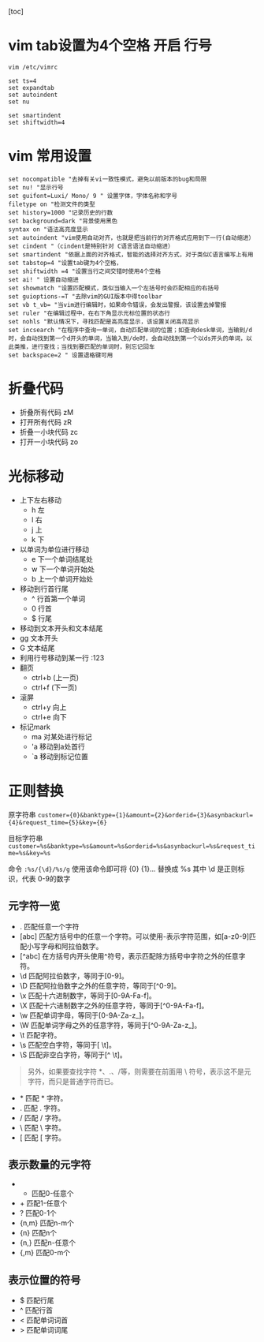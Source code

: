 [toc]
#       vim tab设置为4个空格 开启 行号    

```
vim /etc/vimrc

set ts=4
set expandtab
set autoindent
set nu

set smartindent
set shiftwidth=4
```

# vim 常用设置

```
set nocompatible "去掉有关vi一致性模式，避免以前版本的bug和局限
set nu! "显示行号
set guifont=Luxi/ Mono/ 9 " 设置字体，字体名称和字号
filetype on "检测文件的类型
set history=1000 "记录历史的行数
set background=dark "背景使用黑色
syntax on "语法高亮度显示
set autoindent "vim使用自动对齐，也就是把当前行的对齐格式应用到下一行(自动缩进）
set cindent "（cindent是特别针对 C语言语法自动缩进）
set smartindent "依据上面的对齐格式，智能的选择对齐方式，对于类似C语言编写上有用
set tabstop=4 "设置tab键为4个空格，
set shiftwidth =4 "设置当行之间交错时使用4个空格
set ai! " 设置自动缩进
set showmatch "设置匹配模式，类似当输入一个左括号时会匹配相应的右括号
set guioptions-=T "去除vim的GUI版本中得toolbar
set vb t_vb= "当vim进行编辑时，如果命令错误，会发出警报，该设置去掉警报
set ruler "在编辑过程中，在右下角显示光标位置的状态行
set nohls "默认情况下，寻找匹配是高亮度显示，该设置关闭高亮显示
set incsearch "在程序中查询一单词，自动匹配单词的位置；如查询desk单词，当输到/d时，会自动找到第一个d开头的单词，当输入到/de时，会自动找到第一个以ds开头的单词，以此类推，进行查找；当找到要匹配的单词时，别忘记回车
set backspace=2 " 设置退格键可用
```



# 折叠代码

- 折叠所有代码 zM
- 打开所有代码 zR
- 折叠一小块代码 zc
- 打开一小块代码 zo

# 光标移动

- 上下左右移动
  - h 左
  - l 右
  - j 上
  - k 下
- 以单词为单位进行移动
  - e 下一个单词结尾处
  - w 下一个单词开始处
  - b 上一个单词开始处
- 移动到行首行尾
  - ^ 行首第一个单词
  - 0 行首
  - $ 行尾
 - 移动到文本开头和文本结尾
  - gg 文本开头
  - G 文本结尾
- 利用行号移动到某一行 :123
- 翻页
  - ctrl+b (上一页)
  - ctrl+f (下一页)
- 滚屏
  - ctrl+y 向上
  - ctrl+e 向下
- 标记mark
  - ma 对某处进行标记
  - 'a 移动到a处首行
  - `a 移动到标记位置 

# 正则替换

原字符串 `customer={0}&banktype={1}&amount={2}&orderid={3}&asynbackurl={4}&request_time={5}&key={6}`

目标字符串 `customer=%s&banktype=%s&amount=%s&orderid=%s&asynbackurl=%s&request_time=%s&key=%s`

命令 `:%s/{\d}/%s/g` 使用该命令即可将 {0} {1}… 替换成 %s  其中 \d 是正则标识，代表 0-9的数字


## 元字符一览

- . 匹配任意一个字符
- [abc] 匹配方括号中的任意一个字符。可以使用-表示字符范围，如[a-z0-9]匹 配小写字母和阿拉伯数字。
- [^abc] 在方括号内开头使用^符号，表示匹配除方括号中字符之外的任意字符。
- \d 匹配阿拉伯数字，等同于[0-9]。
- \D 匹配阿拉伯数字之外的任意字符，等同于[^0-9]。
- \x 匹配十六进制数字，等同于[0-9A-Fa-f]。
- \X 匹配十六进制数字之外的任意字符，等同于[^0-9A-Fa-f]。
- \w 匹配单词字母，等同于[0-9A-Za-z_]。
- \W 匹配单词字母之外的任意字符，等同于[^0-9A-Za-z_]。
- \t 匹配<TAB>字符。
- \s 匹配空白字符，等同于[ \t]。
- \S 匹配非空白字符，等同于[^ \t]。

> 另外，如果要查找字符 *、.、/等，则需要在前面用 \ 符号，表示这不是元字符，而只是普通字符而已。

- \* 匹配 * 字符。
- \. 匹配 . 字符。
- \/ 匹配 / 字符。
- \\ 匹配 \ 字符。
- \[ 匹配 [ 字符。

## 表示数量的元字符

- * 匹配0-任意个
- \+ 匹配1-任意个
- \? 匹配0-1个
- \{n,m} 匹配n-m个
- \{n} 匹配n个
- \{n,} 匹配n-任意个
- \{,m} 匹配0-m个

## 表示位置的符号

- $ 匹配行尾
- ^ 匹配行首
- \< 匹配单词词首
- \> 匹配单词词尾

